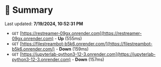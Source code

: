 # 📖 Summary
Last updated: **7/19/2024, 10:52:31 PM**

- `GET` [https://restreamer-09gx.onrender.com](https://restreamer-09gx.onrender.com) - **Up** (555ms)
- `GET` [https://filestreambot-b5k6.onrender.com/](https://filestreambot-b5k6.onrender.com/) - **Down** (159ms)
- `GET` [https://jupyterlab-python3-12-3.onrender.com](https://jupyterlab-python3-12-3.onrender.com) - **Down** (157ms)
